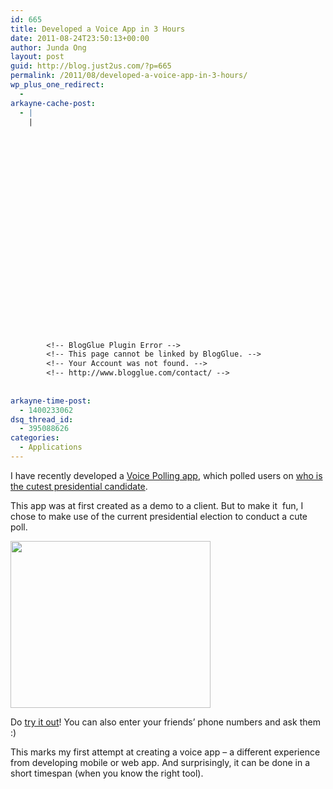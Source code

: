 ```yaml
---
id: 665
title: Developed a Voice App in 3 Hours
date: 2011-08-24T23:50:13+00:00
author: Junda Ong
layout: post
guid: http://blog.just2us.com/?p=665
permalink: /2011/08/developed-a-voice-app-in-3-hours/
wp_plus_one_redirect:
  - 
arkayne-cache-post:
  - |
    |
        
        
        
        
        
        
        
        
        
        
        
        
        
        
        
        
        
        
        
        
        
        
        
        <!-- BlogGlue Plugin Error -->
        <!-- This page cannot be linked by BlogGlue. -->
        <!-- Your Account was not found. -->
        <!-- http://www.blogglue.com/contact/ -->
        
        
arkayne-time-post:
  - 1400233062
dsq_thread_id:
  - 395088626
categories:
  - Applications
---
```

I have recently developed a <a href="http://devblog.hoiio.com/2011/08/voice-polling-who-is-the-cutest-presidential-candidate/" onclick="__gaTracker('send', 'event', 'outbound-article', 'http://devblog.hoiio.com/2011/08/voice-polling-who-is-the-cutest-presidential-candidate/', 'Voice Polling app');">Voice Polling app</a>, which polled users on <a href="http://devblog.hoiio.com/demo/voicebroadcast/results.php" onclick="__gaTracker('send', 'event', 'outbound-article', 'http://devblog.hoiio.com/demo/voicebroadcast/results.php', 'who is the cutest presidential candidate');">who is the cutest presidential candidate</a>.

This app was at first created as a demo to a client. But to make it  fun, I chose to make use of the current presidential election to conduct a cute poll.

<a href="http://blog.just2us.com/wp-content/uploads/2011/08/singapore-president-election.jpg" onclick="__gaTracker('send', 'event', 'outbound-article', 'http://blog.just2us.com/wp-content/uploads/2011/08/singapore-president-election.jpg', '');"><img class="aligncenter size-full wp-image-669" title="singapore-president-election" src="http://blog.just2us.com/wp-content/uploads/2011/08/singapore-president-election.jpg" alt="" width="320" height="267" srcset="http://blog.just2us.com/wp-content/uploads/2011/08/singapore-president-election-300x250.jpg 300w, http://blog.just2us.com/wp-content/uploads/2011/08/singapore-president-election.jpg 320w" sizes="(max-width: 320px) 100vw, 320px" /></a>

Do <a href="http://devblog.hoiio.com/demo/voicebroadcast/" onclick="__gaTracker('send', 'event', 'outbound-article', 'http://devblog.hoiio.com/demo/voicebroadcast/', 'try it out');">try it out</a>! You can also enter your friends&#8217; phone numbers and ask them :)

This marks my first attempt at creating a voice app &#8211; a different experience from developing mobile or web app. And surprisingly, it can be done in a short timespan (when you know the right tool).

<div style="font-size:0px;height:0px;line-height:0px;margin:0;padding:0;clear:both">
</div>